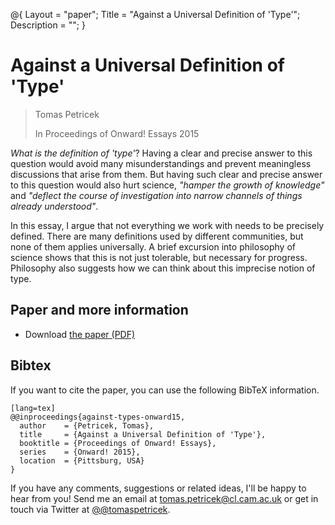 @{ 
  Layout = "paper";
  Title = "Against a Universal Definition of 'Type'";
  Description = "";
}

# Against a Universal Definition of 'Type'

> Tomas Petricek
>
> In Proceedings of Onward! Essays 2015
  
_What is the definition of 'type'_? Having a clear and precise answer to this 
question would avoid many misunderstandings and prevent meaningless discussions 
that arise from them. But having such clear and precise answer to this question 
would also hurt science, _"hamper the growth of knowledge"_ and _"deflect the 
course of investigation into narrow channels of things already understood"_.

In this essay, I argue that not everything we work with needs to be precisely 
defined. There are many definitions used by different communities, but none 
of them applies universally. A brief excursion into philosophy of science shows 
that this is not just tolerable, but necessary for progress. Philosophy also 
suggests how we can think about this imprecise notion of type.

## Paper and more information

 - Download [the paper (PDF)](against-types.pdf)
   
## <a id="cite">Bibtex</a>
If you want to cite the paper, you can use the following BibTeX information.

    [lang=tex]
    @@inproceedings{against-types-onward15,
      author    = {Petricek, Tomas},
      title     = {Against a Universal Definition of 'Type'},
      booktitle = {Proceedings of Onward! Essays},
      series    = {Onward! 2015},
      location  = {Pittsburg, USA}
    } 

If you have any comments, suggestions or related ideas, I'll be happy to 
hear from you! Send me an email at [tomas.petricek@cl.cam.ac.uk](mailto:tomas.petricek@cl.cam.ac.uk)
or get in touch via Twitter at [@@tomaspetricek](http://twitter.com/tomaspetricek).
